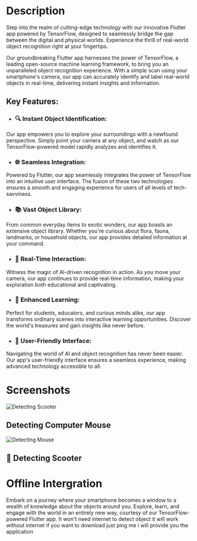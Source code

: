 # Description
Step into the realm of cutting-edge technology with our innovative Flutter app powered by TensorFlow, designed to seamlessly bridge the gap between the digital and physical worlds. Experience the thrill of real-world object recognition right at your fingertips.

Our groundbreaking Flutter app harnesses the power of TensorFlow, a leading open-source machine learning framework, to bring you an unparalleled object recognition experience. With a simple scan using your smartphone's camera, our app can accurately identify and label real-world objects in real-time, delivering instant insights and information.

## Key Features:
- ### 🔍 Instant Object Identification: 
Our app empowers you to explore your surroundings with a newfound perspective. Simply point your camera at any object, and watch as our TensorFlow-powered model rapidly analyzes and identifies it.

 - ### 🌐 Seamless Integration: 
 Powered by Flutter, our app seamlessly integrates the power of TensorFlow into an intuitive user interface. The fusion of these two technologies ensures a smooth and engaging experience for users of all levels of tech-savviness.

- ### 📚 Vast Object Library:
 From common everyday items to exotic wonders, our app boasts an extensive object library. Whether you're curious about flora, fauna, landmarks, or household objects, our app provides detailed information at your command.

- ### 📸 Real-Time Interaction:
 Witness the magic of AI-driven recognition in action. As you move your camera, our app continues to provide real-time information, making your exploration both educational and captivating.

- ### 🌟 Enhanced Learning: 
Perfect for students, educators, and curious minds alike, our app transforms ordinary scenes into interactive learning opportunities. Discover the world's treasures and gain insights like never before.

- ### 📂 User-Friendly Interface:
 Navigating the world of AI and object recognition has never been easier. Our app's user-friendly interface ensures a seamless experience, making advanced technology accessible to all.
 # Screenshots
 
![Detecting Scooter](https://github.com/Banuprasath/Real_time_object_detector_flutter/assets/92842537/13422bde-19e3-4966-aaec-625e66857476)
##  Detecting Computer Mouse


![Detecting Mouse](https://github.com/Banuprasath/Real_time_object_detector_flutter/assets/92842537/80aa9b65-b501-4693-8f6c-7d40212d292d)

## 🛵 Detecting Scooter

# Offline Intergration
Embark on a journey where your smartphone becomes a window to a wealth of knowledge about the objects around you. Explore, learn, and engage with the world in an entirely new way, courtesy of our TensorFlow-powered Flutter app. It won't need internet to detect object it will work without internet if you want to  download just ping me i will provide you the application


